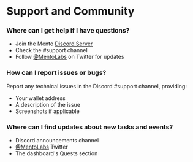 # **Support and Community**

### **Where can I get help if I have questions?**

* Join the Mento [Discord Server](https://discord.gg/mentolabs)  
* Check the \#support channel  
* Follow [@MentoLabs](https://x.com/mentolabs) on Twitter for updates

### **How can I report issues or bugs?**

Report any technical issues in the Discord \#support channel, providing:

* Your wallet address  
* A description of the issue  
* Screenshots if applicable

### **Where can I find updates about new tasks and events?**

* Discord announcements channel  
* [@MentoLabs](https://x.com/mentolabs) Twitter  
* The dashboard's Quests section